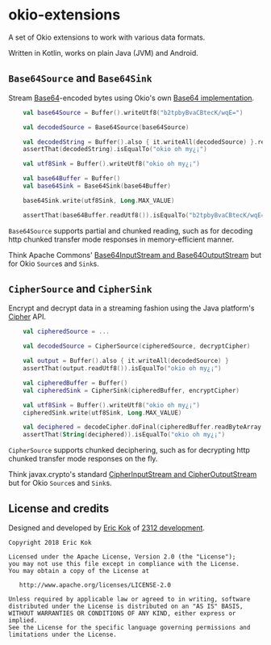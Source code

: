 # okio-extensions
A set of Okio extensions to work with various data formats.

Written in Kotlin, works on plain Java (JVM) and Android.

## `Base64Source` and `Base64Sink`

Stream [Base64](http://www.ietf.org/rfc/rfc2045.txt)-encoded bytes using Okio's own [Base64 implementation](https://github.com/square/okio/blob/master/okio/src/main/java/okio/Base64.java).

```kotlin
    val base64Source = Buffer().writeUtf8("b2tpbyBvaCBtecK/wqE=")

    val decodedSource = Base64Source(base64Source)

    val decodedString = Buffer().also { it.writeAll(decodedSource) }.readUtf8()
    assertThat(decodedString).isEqualTo("okio oh my¿¡")
```

```kotlin
    val utf8Sink = Buffer().writeUtf8("okio oh my¿¡")

    val base64Buffer = Buffer()
    val base64Sink = Base64Sink(base64Buffer)

    base64Sink.write(utf8Sink, Long.MAX_VALUE)

    assertThat(base64Buffer.readUtf8()).isEqualTo("b2tpbyBvaCBtecK/wqE=")
```

`Base64Source` supports partial and chunked reading, such as for decoding http chunked transfer mode responses in memory-efficient manner.

Think Apache Commons' [Base64InputStream and Base64OutputStream](https://commons.apache.org/proper/commons-codec/apidocs/org/apache/commons/codec/binary/package-summary.html) but for Okio `Source`s and `Sink`s.

## `CipherSource` and `CipherSink`

Encrypt and decrypt data in a streaming fashion using the Java platform's [Cipher](https://docs.oracle.com/javase/7/docs/api/javax/crypto/Cipher.html) API.

```kotlin
    val cipheredSource = ...

    val decodedSource = CipherSource(cipheredSource, decryptCipher)

    val output = Buffer().also { it.writeAll(decodedSource) }
    assertThat(output.readUtf8()).isEqualTo("okio oh my¿¡")
```

```kotlin
    val cipheredBuffer = Buffer()
    val cipheredSink = CipherSink(cipheredBuffer, encryptCipher)

    val utf8Sink = Buffer().writeUtf8("okio oh my¿¡")
    cipheredSink.write(utf8Sink, Long.MAX_VALUE)

    val deciphered = decodeCipher.doFinal(cipheredBuffer.readByteArray())
    assertThat(String(deciphered)).isEqualTo("okio oh my¿¡")
```

`CipherSource` supports chunked deciphering, such as for decrypting http chunked transfer mode responses on the fly.

Think javax.crypto's standard [CipherInputStream and CipherOutputStream](https://docs.oracle.com/javase/7/docs/api/javax/crypto/package-summary.html) but for Okio `Source`s and `Sink`s.

## License and credits
Designed and developed by [Eric Kok](mailto:eric@2312.nl) of [2312 development](http://2312.nl).

    Copyright 2018 Eric Kok
    
    Licensed under the Apache License, Version 2.0 (the "License");
    you may not use this file except in compliance with the License.
    You may obtain a copy of the License at
    
       http://www.apache.org/licenses/LICENSE-2.0
    
    Unless required by applicable law or agreed to in writing, software
    distributed under the License is distributed on an "AS IS" BASIS,
    WITHOUT WARRANTIES OR CONDITIONS OF ANY KIND, either express or implied.
    See the License for the specific language governing permissions and
    limitations under the License.
